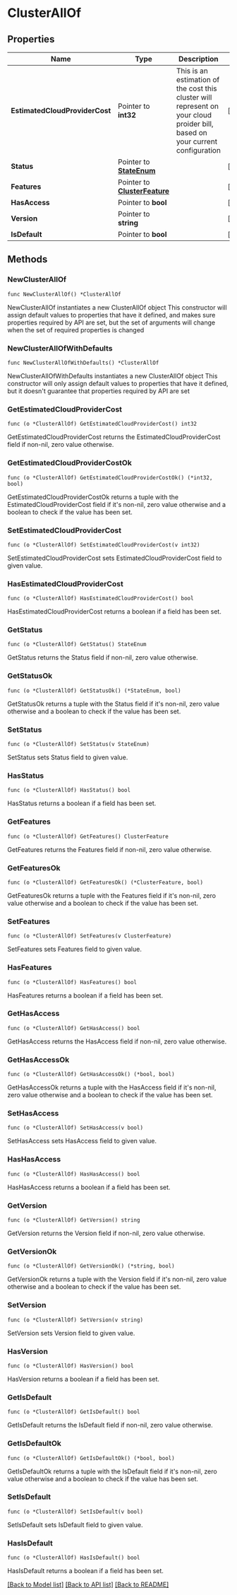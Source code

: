 # ClusterAllOf

## Properties

Name | Type | Description | Notes
------------ | ------------- | ------------- | -------------
**EstimatedCloudProviderCost** | Pointer to **int32** | This is an estimation of the cost this cluster will represent on your cloud proider bill, based on your current configuration | [optional] 
**Status** | Pointer to [**StateEnum**](StateEnum.md) |  | [optional] 
**Features** | Pointer to [**ClusterFeature**](ClusterFeature.md) |  | [optional] 
**HasAccess** | Pointer to **bool** |  | [optional] 
**Version** | Pointer to **string** |  | [optional] 
**IsDefault** | Pointer to **bool** |  | [optional] 

## Methods

### NewClusterAllOf

`func NewClusterAllOf() *ClusterAllOf`

NewClusterAllOf instantiates a new ClusterAllOf object
This constructor will assign default values to properties that have it defined,
and makes sure properties required by API are set, but the set of arguments
will change when the set of required properties is changed

### NewClusterAllOfWithDefaults

`func NewClusterAllOfWithDefaults() *ClusterAllOf`

NewClusterAllOfWithDefaults instantiates a new ClusterAllOf object
This constructor will only assign default values to properties that have it defined,
but it doesn't guarantee that properties required by API are set

### GetEstimatedCloudProviderCost

`func (o *ClusterAllOf) GetEstimatedCloudProviderCost() int32`

GetEstimatedCloudProviderCost returns the EstimatedCloudProviderCost field if non-nil, zero value otherwise.

### GetEstimatedCloudProviderCostOk

`func (o *ClusterAllOf) GetEstimatedCloudProviderCostOk() (*int32, bool)`

GetEstimatedCloudProviderCostOk returns a tuple with the EstimatedCloudProviderCost field if it's non-nil, zero value otherwise
and a boolean to check if the value has been set.

### SetEstimatedCloudProviderCost

`func (o *ClusterAllOf) SetEstimatedCloudProviderCost(v int32)`

SetEstimatedCloudProviderCost sets EstimatedCloudProviderCost field to given value.

### HasEstimatedCloudProviderCost

`func (o *ClusterAllOf) HasEstimatedCloudProviderCost() bool`

HasEstimatedCloudProviderCost returns a boolean if a field has been set.

### GetStatus

`func (o *ClusterAllOf) GetStatus() StateEnum`

GetStatus returns the Status field if non-nil, zero value otherwise.

### GetStatusOk

`func (o *ClusterAllOf) GetStatusOk() (*StateEnum, bool)`

GetStatusOk returns a tuple with the Status field if it's non-nil, zero value otherwise
and a boolean to check if the value has been set.

### SetStatus

`func (o *ClusterAllOf) SetStatus(v StateEnum)`

SetStatus sets Status field to given value.

### HasStatus

`func (o *ClusterAllOf) HasStatus() bool`

HasStatus returns a boolean if a field has been set.

### GetFeatures

`func (o *ClusterAllOf) GetFeatures() ClusterFeature`

GetFeatures returns the Features field if non-nil, zero value otherwise.

### GetFeaturesOk

`func (o *ClusterAllOf) GetFeaturesOk() (*ClusterFeature, bool)`

GetFeaturesOk returns a tuple with the Features field if it's non-nil, zero value otherwise
and a boolean to check if the value has been set.

### SetFeatures

`func (o *ClusterAllOf) SetFeatures(v ClusterFeature)`

SetFeatures sets Features field to given value.

### HasFeatures

`func (o *ClusterAllOf) HasFeatures() bool`

HasFeatures returns a boolean if a field has been set.

### GetHasAccess

`func (o *ClusterAllOf) GetHasAccess() bool`

GetHasAccess returns the HasAccess field if non-nil, zero value otherwise.

### GetHasAccessOk

`func (o *ClusterAllOf) GetHasAccessOk() (*bool, bool)`

GetHasAccessOk returns a tuple with the HasAccess field if it's non-nil, zero value otherwise
and a boolean to check if the value has been set.

### SetHasAccess

`func (o *ClusterAllOf) SetHasAccess(v bool)`

SetHasAccess sets HasAccess field to given value.

### HasHasAccess

`func (o *ClusterAllOf) HasHasAccess() bool`

HasHasAccess returns a boolean if a field has been set.

### GetVersion

`func (o *ClusterAllOf) GetVersion() string`

GetVersion returns the Version field if non-nil, zero value otherwise.

### GetVersionOk

`func (o *ClusterAllOf) GetVersionOk() (*string, bool)`

GetVersionOk returns a tuple with the Version field if it's non-nil, zero value otherwise
and a boolean to check if the value has been set.

### SetVersion

`func (o *ClusterAllOf) SetVersion(v string)`

SetVersion sets Version field to given value.

### HasVersion

`func (o *ClusterAllOf) HasVersion() bool`

HasVersion returns a boolean if a field has been set.

### GetIsDefault

`func (o *ClusterAllOf) GetIsDefault() bool`

GetIsDefault returns the IsDefault field if non-nil, zero value otherwise.

### GetIsDefaultOk

`func (o *ClusterAllOf) GetIsDefaultOk() (*bool, bool)`

GetIsDefaultOk returns a tuple with the IsDefault field if it's non-nil, zero value otherwise
and a boolean to check if the value has been set.

### SetIsDefault

`func (o *ClusterAllOf) SetIsDefault(v bool)`

SetIsDefault sets IsDefault field to given value.

### HasIsDefault

`func (o *ClusterAllOf) HasIsDefault() bool`

HasIsDefault returns a boolean if a field has been set.


[[Back to Model list]](../README.md#documentation-for-models) [[Back to API list]](../README.md#documentation-for-api-endpoints) [[Back to README]](../README.md)


